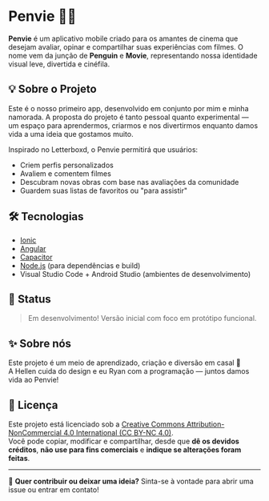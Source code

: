 # Penvie 🎥🐧

**Penvie** é um aplicativo mobile criado para os amantes de cinema que desejam avaliar, opinar e compartilhar suas experiências com filmes. O nome vem da junção de **Penguin** e **Movie**, representando nossa identidade visual leve, divertida e cinéfila.

## 💡 Sobre o Projeto

Este é o nosso primeiro app, desenvolvido em conjunto por mim e minha namorada. A proposta do projeto é tanto pessoal quanto experimental — um espaço para aprendermos, criarmos e nos divertirmos enquanto damos vida a uma ideia que gostamos muito.

Inspirado no Letterboxd, o Penvie permitirá que usuários:

- Criem perfis personalizados
- Avaliem e comentem filmes
- Descubram novas obras com base nas avaliações da comunidade
- Guardem suas listas de favoritos ou "para assistir"

## 🛠️ Tecnologias

- [Ionic](https://ionicframework.com/)
- [Angular](https://angular.io/)
- [Capacitor](https://capacitorjs.com/)
- [Node.js](https://nodejs.org/) (para dependências e build)
- Visual Studio Code + Android Studio (ambientes de desenvolvimento)

## 🚧 Status

> Em desenvolvimento! Versão inicial com foco em protótipo funcional.

## ✨ Sobre nós

Este projeto é um meio de aprendizado, criação e diversão em casal 💙  
A Hellen cuida do design e eu Ryan com a programação — juntos damos vida ao Penvie!

## 📄 Licença

Este projeto está licenciado sob a [Creative Commons Attribution-NonCommercial 4.0 International (CC BY-NC 4.0)](https://creativecommons.org/licenses/by-nc/4.0/).  
Você pode copiar, modificar e compartilhar, desde que **dê os devidos créditos**, **não use para fins comerciais** e **indique se alterações foram feitas**.

---

📌 **Quer contribuir ou deixar uma ideia?** Sinta-se à vontade para abrir uma issue ou entrar em contato!
